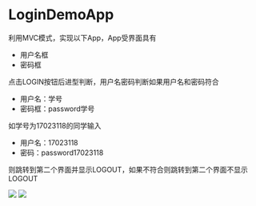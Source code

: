 # LoginDemoApp

利用MVC模式，实现以下App，App受界面具有

* 用户名框
* 密码框

点击LOGIN按钮后进型判断，用户名密码判断如果用户名和密码符合

* 用户名：学号
* 密码框：password学号

如学号为17023118的同学输入

* 用户名：17023118
* 密码：password17023118

则跳转到第二个界面并显示LOGOUT，如果不符合则跳转到第二个界面不显示LOGOUT

<img src="https://github.com/frtmobileapp/LoginDemoApp/blob/master/Login_1.png?raw=true" />

<img src="https://github.com/frtmobileapp/LoginDemoApp/blob/master/Login_2.png?raw=true" />

